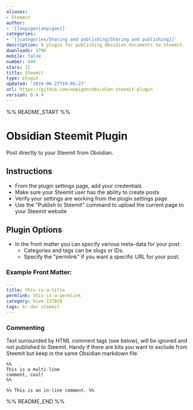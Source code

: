 ```yaml
---
aliases:
- Steemit
author:
- '[[anpigon|anpigon]]'
categories:
- '[[categories/Sharing and publishing|Sharing and publishing]]'
description: A plugin for publishing Obsidian documents to Steemit.
downloads: 3796
mobile: false
number: 449
stars: 11
title: Steemit
type: plugin
updated: '2024-06-27T19:05:27'
url: https://github.com/anpigon/obsidian-steemit-plugin
version: 0.4.4
---
```


%% README_START %%

# Obsidian Steemit Plugin

Post directly to your Steemit from Obsidian.

## Instructions

- From the plugin settings page, add your credentials
- Make sure your Steemit user has the ability to create posts
- Verify your settings are working from the plugin settings page
- Use the "Publish to Steemit" command to upload the current page to your Steemit website

## Plugin Options

- In the front matter you can specify various meta-data for your post:
  - Categories and tags can be slugs or IDs.
  - Specify the "permlink" if you want a specific URL for your post.

### Example Front Matter:

```yml
---
title: this-is-a-title
permlink: this-is-a-permlink
category: hive-137029
tags: kr-dev steemit
---
```

### Commenting

Text surrounded by HTML comment tags (see below), will be ignored and not published to Steemit. Handy if there are bits you want to exclude from Steemit but keep in the same Obsidian markdown file.

```plaintext
%%
This is a multi-line
comment, cool!
%%
```

```plaintext
%% This is an in-line comment. %%
```


%% README_END %%